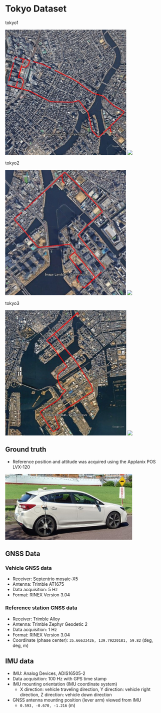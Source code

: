 # Tokyo Dataset
tokyo1

<img src="https://github.com/taroz/Misc/blob/master/data/PPC-Dataset/tokyo1.jpg?raw=true" height=400px > <img src="https://github.com/taroz/Misc/blob/master/data/PPC-Dataset/fisheye_satellite_short_tokyo1.gif?raw=true" height=400px >

tokyo2

<img src="https://github.com/taroz/Misc/blob/master/data/PPC-Dataset/tokyo2.jpg?raw=true" height=400px > <img src="https://github.com/taroz/Misc/blob/master/data/PPC-Dataset/fisheye_satellite_short_tokyo2.gif?raw=true" height=400px >

tokyo3

<img src="https://github.com/taroz/Misc/blob/master/data/PPC-Dataset/tokyo3.jpg?raw=true" height=400px > <img src="https://github.com/taroz/Misc/blob/master/data/PPC-Dataset/fisheye_satellite_short_tokyo3.gif?raw=true" height=400px >

## Ground truth
- Reference position and attitude was acquired using the Applanix POS LVX-120

![](https://github.com/taroz/Misc/blob/master/data/PPC-Dataset/tumsat_poslv.jpg?raw=true)

## GNSS Data
### Vehicle GNSS data
- Receiver: Septentrio mosaic-X5
- Antenna: Trimble AT1675
- Data acquisition: 5 Hz
- Format: RINEX Version 3.04

### Reference station GNSS data
- Receiver: Trimble Alloy
- Antenna: Trimble Zephyr Geodetic 2
- Data acquisition: 1 Hz
- Format: RINEX Version 3.04
- Coordinate (phase center): `35.66633426, 139.79220181, 59.82` (deg, deg, m) 

## IMU data
- IMU: Analog Devices, ADIS16505-2
- Data acquisition: 100 Hz with GPS time stamp
- IMU mounting orientation (IMU coordinate system)
  - X direction: vehicle traveling direction, Y direction: vehicle right direction, Z direction: vehicle down direction
- GNSS antenna mounting position (lever arm) viewed from IMU
  - `0.593, -0.670, -1.216` (m)